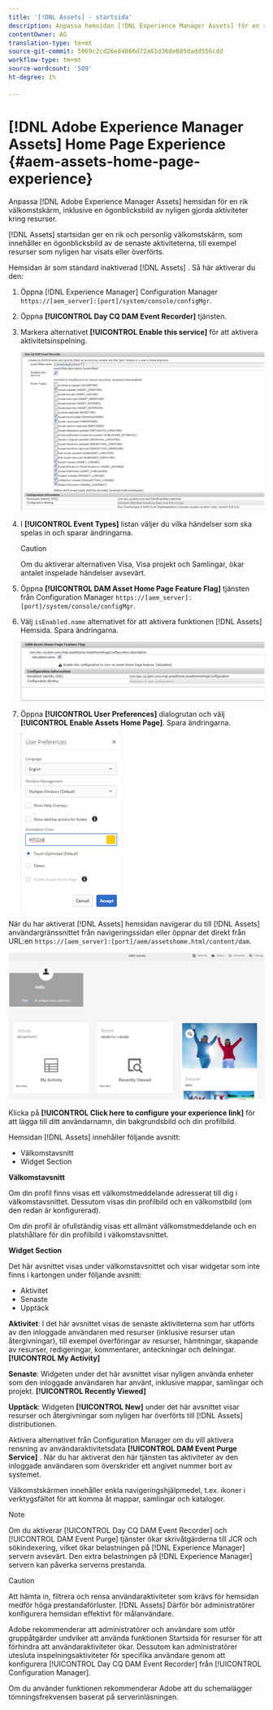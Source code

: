 ```yaml
---
title: '[!DNL Assets] - startsida'
description: Anpassa hemsidan [!DNL Experience Manager Assets] för en rik välkomstskärm, inklusive en ögonblicksbild av nyligen gjorda aktiviteter kring resurser.
contentOwner: AG
translation-type: tm+mt
source-git-commit: 5069c2cd26e84866d72a61d36de085dadd556cdd
workflow-type: tm+mt
source-wordcount: '509'
ht-degree: 1%

---
```



# [!DNL Adobe Experience Manager Assets] Home Page Experience {#aem-assets-home-page-experience}

Anpassa [!DNL Adobe Experience Manager Assets] hemsidan för en rik välkomstskärm, inklusive en ögonblicksbild av nyligen gjorda aktiviteter kring resurser.

[!DNL Assets] startsidan ger en rik och personlig välkomstskärm, som innehåller en ögonblicksbild av de senaste aktiviteterna, till exempel resurser som nyligen har visats eller överförts.

Hemsidan är som standard inaktiverad [!DNL Assets] . Så här aktiverar du den:

1. Öppna [!DNL Experience Manager] Configuration Manager `https://[aem_server]:[port]/system/console/configMgr`.
1. Öppna **[!UICONTROL Day CQ DAM Event Recorder]** tjänsten.
1. Markera alternativet **[!UICONTROL Enable this service]** för att aktivera aktivitetsinspelning.

   ![chlimage_1-250](assets/chlimage_1-250.png)

1. I **[!UICONTROL Event Types]** listan väljer du vilka händelser som ska spelas in och sparar ändringarna.

   >[!CAUTION]
   >
   >Om du aktiverar alternativen Visa, Visa projekt och Samlingar, ökar antalet inspelade händelser avsevärt.

1. Öppna **[!UICONTROL DAM Asset Home Page Feature Flag]** tjänsten från Configuration Manager `https://[aem_server]:[port]/system/console/configMgr`.
1. Välj `isEnabled.name` alternativet för att aktivera funktionen [!DNL Assets] Hemsida. Spara ändringarna.

   ![chlimage_1-251](assets/chlimage_1-251.png)

1. Öppna **[!UICONTROL User Preferences]** dialogrutan och välj **[!UICONTROL Enable Assets Home Page]**. Spara ändringarna.

   ![Aktivera startsidan för resurser i dialogrutan Användarinställningar](assets/Annotation-color.png)

När du har aktiverat [!DNL Assets] hemsidan navigerar du till [!DNL Assets] användargränssnittet från navigeringssidan eller öppnar det direkt från URL:en `https://[aem_server]:[port]/aem/assetshome.html/content/dam`.

![konfigurera Experience link i Assets-användargränssnittet](assets/config-experience-link.png)

Klicka på **[!UICONTROL Click here to configure your experience link]** för att lägga till ditt användarnamn, din bakgrundsbild och din profilbild.

Hemsidan [!DNL Assets] innehåller följande avsnitt:

* Välkomstavsnitt
* Widget Section

**Välkomstavsnitt**

Om din profil finns visas ett välkomstmeddelande adresserat till dig i välkomstavsnittet. Dessutom visas din profilbild och en välkomstbild (om den redan är konfigurerad).

Om din profil är ofullständig visas ett allmänt välkomstmeddelande och en platshållare för din profilbild i välkomstavsnittet.

**Widget Section**

Det här avsnittet visas under välkomstavsnittet och visar widgetar som inte finns i kartongen under följande avsnitt:

* Aktivitet
* Senaste
* Upptäck

**Aktivitet**: I det här avsnittet visas de senaste aktiviteterna som har utförts av den inloggade användaren med resurser (inklusive resurser utan återgivningar), till exempel överföringar av resurser, hämtningar, skapande av resurser, redigeringar, kommentarer, anteckningar och delningar. **[!UICONTROL My Activity]**

**Senaste**: Widgeten under det här avsnittet visar nyligen använda enheter som den inloggade användaren har använt, inklusive mappar, samlingar och projekt. **[!UICONTROL Recently Viewed]**

**Upptäck**: Widgeten **[!UICONTROL New]** under det här avsnittet visar resurser och återgivningar som nyligen har överförts till [!DNL Assets] distributionen.

Aktivera alternativet från Configuration Manager om du vill aktivera rensning av användaraktivitetsdata **[!UICONTROL DAM Event Purge Service]** . När du har aktiverat den här tjänsten tas aktiviteter av den inloggade användaren som överskrider ett angivet nummer bort av systemet.

Välkomstskärmen innehåller enkla navigeringshjälpmedel, t.ex. ikoner i verktygsfältet för att komma åt mappar, samlingar och kataloger.

>[!NOTE]
>
>Om du aktiverar [!UICONTROL Day CQ DAM Event Recorder] och [!UICONTROL DAM Event Purge] tjänster ökar skrivåtgärderna till JCR och sökindexering, vilket ökar belastningen på [!DNL Experience Manager] servern avsevärt. Den extra belastningen på [!DNL Experience Manager] servern kan påverka serverns prestanda.

>[!CAUTION]
>
>Att hämta in, filtrera och rensa användaraktiviteter som krävs för hemsidan medför höga prestandaförluster. [!DNL Assets] Därför bör administratörer konfigurera hemsidan effektivt för målanvändare.
>
>Adobe rekommenderar att administratörer och användare som utför gruppåtgärder undviker att använda funktionen Startsida för resurser för att förhindra att användaraktiviteter ökar. Dessutom kan administratörer utesluta inspelningsaktiviteter för specifika användare genom att konfigurera [!UICONTROL Day CQ DAM Event Recorder] från [!UICONTROL Configuration Manager].
>
>Om du använder funktionen rekommenderar Adobe att du schemalägger tömningsfrekvensen baserat på serverinläsningen.
